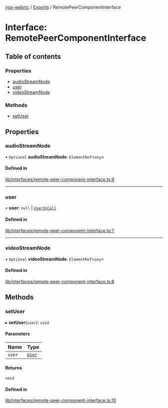 [ngx-webrtc](https://github.com/lotterfriends/ngx-webrtc/tree/main/libs/ngx-webrtc/docs/README.md) / [Exports](https://github.com/lotterfriends/ngx-webrtc/tree/main/libs/ngx-webrtc/docs/modules.md) / RemotePeerComponentInterface

# Interface: RemotePeerComponentInterface

## Table of contents

### Properties

- [audioStreamNode](https://github.com/lotterfriends/ngx-webrtc/tree/main/libs/ngx-webrtc/docs/interfaces/RemotePeerComponentInterface.md#audiostreamnode)
- [user](https://github.com/lotterfriends/ngx-webrtc/tree/main/libs/ngx-webrtc/docs/interfaces/RemotePeerComponentInterface.md#user)
- [videoStreamNode](https://github.com/lotterfriends/ngx-webrtc/tree/main/libs/ngx-webrtc/docs/interfaces/RemotePeerComponentInterface.md#videostreamnode)

### Methods

- [setUser](https://github.com/lotterfriends/ngx-webrtc/tree/main/libs/ngx-webrtc/docs/interfaces/RemotePeerComponentInterface.md#setuser)

## Properties

### audioStreamNode

• `Optional` **audioStreamNode**: `ElementRef`<`any`\>

#### Defined in

[lib/interfaces/remote-peer-component-interface.ts:9](https://github.com/lotterfriends/video-chat/blob/238aa43/libs/ngx-webrtc/src/lib/interfaces/remote-peer-component-interface.ts#L9)

___

### user

• **user**: ``null`` \| [`UserInCall`](https://github.com/lotterfriends/ngx-webrtc/tree/main/libs/ngx-webrtc/docs/interfaces/UserInCall.md)

#### Defined in

[lib/interfaces/remote-peer-component-interface.ts:7](https://github.com/lotterfriends/video-chat/blob/238aa43/libs/ngx-webrtc/src/lib/interfaces/remote-peer-component-interface.ts#L7)

___

### videoStreamNode

• `Optional` **videoStreamNode**: `ElementRef`<`any`\>

#### Defined in

[lib/interfaces/remote-peer-component-interface.ts:8](https://github.com/lotterfriends/video-chat/blob/238aa43/libs/ngx-webrtc/src/lib/interfaces/remote-peer-component-interface.ts#L8)

## Methods

### setUser

▸ **setUser**(`user`): `void`

#### Parameters

| Name | Type |
| :------ | :------ |
| `user` | [`User`](https://github.com/lotterfriends/ngx-webrtc/tree/main/libs/ngx-webrtc/docs/interfaces/User.md) |

#### Returns

`void`

#### Defined in

[lib/interfaces/remote-peer-component-interface.ts:10](https://github.com/lotterfriends/video-chat/blob/238aa43/libs/ngx-webrtc/src/lib/interfaces/remote-peer-component-interface.ts#L10)
